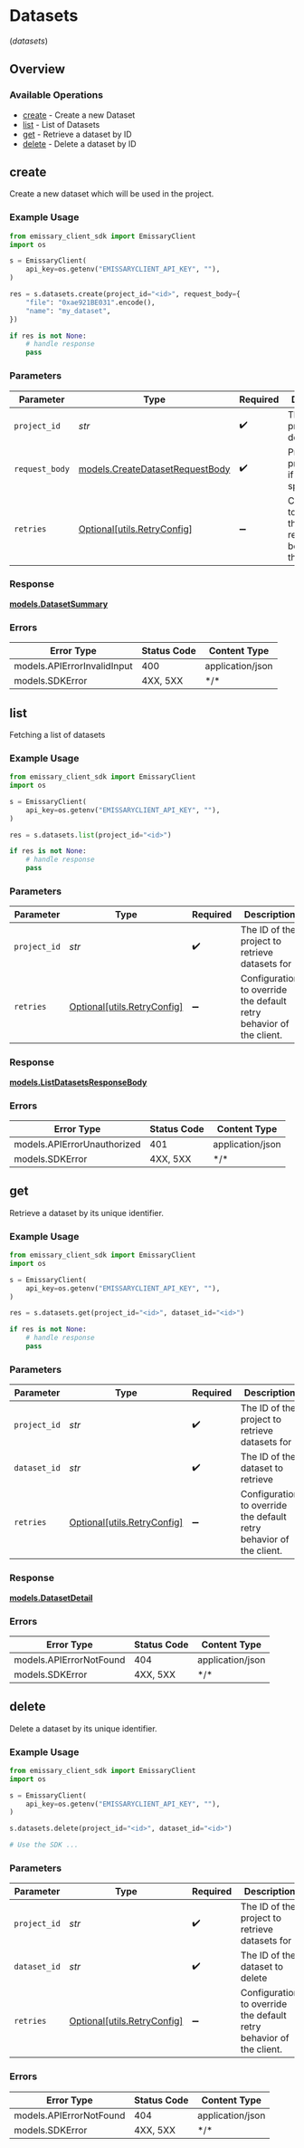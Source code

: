 # Datasets
(*datasets*)

## Overview

### Available Operations

* [create](#create) - Create a new Dataset
* [list](#list) - List of Datasets
* [get](#get) - Retrieve a dataset by ID
* [delete](#delete) - Delete a dataset by ID

## create

Create a new dataset which will be used in the project.

### Example Usage

```python
from emissary_client_sdk import EmissaryClient
import os

s = EmissaryClient(
    api_key=os.getenv("EMISSARYCLIENT_API_KEY", ""),
)

res = s.datasets.create(project_id="<id>", request_body={
    "file": "0xae921BE031".encode(),
    "name": "my_dataset",
})

if res is not None:
    # handle response
    pass

```

### Parameters

| Parameter                                                                   | Type                                                                        | Required                                                                    | Description                                                                 |
| --------------------------------------------------------------------------- | --------------------------------------------------------------------------- | --------------------------------------------------------------------------- | --------------------------------------------------------------------------- |
| `project_id`                                                                | *str*                                                                       | :heavy_check_mark:                                                          | The ID of the project to delete                                             |
| `request_body`                                                              | [models.CreateDatasetRequestBody](../../models/createdatasetrequestbody.md) | :heavy_check_mark:                                                          | Provide your project name if you want to specify it.                        |
| `retries`                                                                   | [Optional[utils.RetryConfig]](../../models/utils/retryconfig.md)            | :heavy_minus_sign:                                                          | Configuration to override the default retry behavior of the client.         |

### Response

**[models.DatasetSummary](../../models/datasetsummary.md)**

### Errors

| Error Type                  | Status Code                 | Content Type                |
| --------------------------- | --------------------------- | --------------------------- |
| models.APIErrorInvalidInput | 400                         | application/json            |
| models.SDKError             | 4XX, 5XX                    | \*/\*                       |

## list

Fetching a list of datasets

### Example Usage

```python
from emissary_client_sdk import EmissaryClient
import os

s = EmissaryClient(
    api_key=os.getenv("EMISSARYCLIENT_API_KEY", ""),
)

res = s.datasets.list(project_id="<id>")

if res is not None:
    # handle response
    pass

```

### Parameters

| Parameter                                                           | Type                                                                | Required                                                            | Description                                                         |
| ------------------------------------------------------------------- | ------------------------------------------------------------------- | ------------------------------------------------------------------- | ------------------------------------------------------------------- |
| `project_id`                                                        | *str*                                                               | :heavy_check_mark:                                                  | The ID of the project to retrieve datasets for                      |
| `retries`                                                           | [Optional[utils.RetryConfig]](../../models/utils/retryconfig.md)    | :heavy_minus_sign:                                                  | Configuration to override the default retry behavior of the client. |

### Response

**[models.ListDatasetsResponseBody](../../models/listdatasetsresponsebody.md)**

### Errors

| Error Type                  | Status Code                 | Content Type                |
| --------------------------- | --------------------------- | --------------------------- |
| models.APIErrorUnauthorized | 401                         | application/json            |
| models.SDKError             | 4XX, 5XX                    | \*/\*                       |

## get

Retrieve a dataset by its unique identifier.

### Example Usage

```python
from emissary_client_sdk import EmissaryClient
import os

s = EmissaryClient(
    api_key=os.getenv("EMISSARYCLIENT_API_KEY", ""),
)

res = s.datasets.get(project_id="<id>", dataset_id="<id>")

if res is not None:
    # handle response
    pass

```

### Parameters

| Parameter                                                           | Type                                                                | Required                                                            | Description                                                         |
| ------------------------------------------------------------------- | ------------------------------------------------------------------- | ------------------------------------------------------------------- | ------------------------------------------------------------------- |
| `project_id`                                                        | *str*                                                               | :heavy_check_mark:                                                  | The ID of the project to retrieve datasets for                      |
| `dataset_id`                                                        | *str*                                                               | :heavy_check_mark:                                                  | The ID of the dataset to retrieve                                   |
| `retries`                                                           | [Optional[utils.RetryConfig]](../../models/utils/retryconfig.md)    | :heavy_minus_sign:                                                  | Configuration to override the default retry behavior of the client. |

### Response

**[models.DatasetDetail](../../models/datasetdetail.md)**

### Errors

| Error Type              | Status Code             | Content Type            |
| ----------------------- | ----------------------- | ----------------------- |
| models.APIErrorNotFound | 404                     | application/json        |
| models.SDKError         | 4XX, 5XX                | \*/\*                   |

## delete

Delete a dataset by its unique identifier.

### Example Usage

```python
from emissary_client_sdk import EmissaryClient
import os

s = EmissaryClient(
    api_key=os.getenv("EMISSARYCLIENT_API_KEY", ""),
)

s.datasets.delete(project_id="<id>", dataset_id="<id>")

# Use the SDK ...

```

### Parameters

| Parameter                                                           | Type                                                                | Required                                                            | Description                                                         |
| ------------------------------------------------------------------- | ------------------------------------------------------------------- | ------------------------------------------------------------------- | ------------------------------------------------------------------- |
| `project_id`                                                        | *str*                                                               | :heavy_check_mark:                                                  | The ID of the project to retrieve datasets for                      |
| `dataset_id`                                                        | *str*                                                               | :heavy_check_mark:                                                  | The ID of the dataset to delete                                     |
| `retries`                                                           | [Optional[utils.RetryConfig]](../../models/utils/retryconfig.md)    | :heavy_minus_sign:                                                  | Configuration to override the default retry behavior of the client. |

### Errors

| Error Type              | Status Code             | Content Type            |
| ----------------------- | ----------------------- | ----------------------- |
| models.APIErrorNotFound | 404                     | application/json        |
| models.SDKError         | 4XX, 5XX                | \*/\*                   |